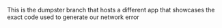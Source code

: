 This is the dumpster branch that hosts a different app that showcases the exact code used to generate our network error
